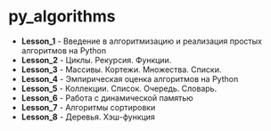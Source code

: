 # py_algorithms

* **Lesson_1** - Введение в алгоритмизацию и реализация простых алгоритмов на Python
* **Lesson_2** - Циклы. Рекурсия. Функции.
* **Lesson_3** - Массивы. Кортежи. Множества. Списки.
* **Lesson_4** - Эмпирическая оценка алгоритмов на Python
* **Lesson_5** - Коллекции. Список. Очередь. Словарь.
* **Lesson_6** - Работа с динамической памятью
* **Lesson_7** - Алгоритмы сортировки
* **Lesson_8** - Деревья. Хэш-функция
